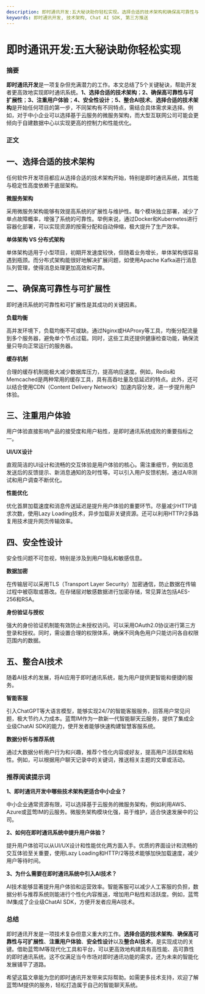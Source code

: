 ```yaml
---
description: 即时通讯开发:五大秘诀助你轻松实现。选择合适的技术架构和确保高可靠性与可扩展性，注重用户体验和安全性设计，整合AI技术
keywords: 即时通讯开发, 技术架构, Chat AI SDK, 第三方推送
---
```

# 即时通讯开发:五大秘诀助你轻松实现

### 摘要
**即时通讯开发**是一项复杂但充满潜力的工作。本文总结了5个关键秘诀，帮助开发者更高效地实现即时通讯系统。**1、选择合适的技术架构**；**2、确保高可靠性与可扩展性**；**3、注重用户体验**；**4、安全性设计**；**5、整合AI技术**。**选择合适的技术架构**是开始任何项目的第一步，不同架构有不同特点，需结合具体需求来选择。例如，对于中小企业可以选择基于云服务的微服务架构，而大型互联网公司可能会更倾向于自建数据中心以实现更高的控制力和性能优化。

### 正文

## 一、选择合适的技术架构

任何软件开发项目都应从选择合适的技术架构开始，特别是即时通讯系统，其性能与稳定性高度依赖于底层架构。

**微服务架构**

采用微服务架构能够有效提高系统的扩展性与维护性。每个模块独立部署，减少了单点故障概率，增强了系统的可靠性。举例来说，通过Docker和Kubernetes进行容器化部署，可以实现资源的按需分配和自动伸缩，极大提升了生产效率。

**单体架构 VS 分布式架构**

单体架构适用于小型项目，初期开发速度较快，但随着业务增长，单体架构很容易遇到瓶颈。而分布式架构能很好地解决扩展问题，如使用Apache Kafka进行消息队列管理，使得消息处理更加高效和可靠。

## 二、确保高可靠性与可扩展性

即时通讯系统的可靠性和可扩展性是其成功的关键因素。

**负载均衡**

高并发环境下，负载均衡不可或缺。通过Nginx或HAProxy等工具，均衡分配流量到多个服务器，避免单个节点过载。同时，这些工具还提供健康检查功能，确保流量只导向正常运行的服务器。

**缓存机制**

合理的缓存机制能极大减少数据库压力，提高响应速度。例如，Redis和Memcached是两种常用的缓存工具，具有高吞吐量及低延迟的特点。此外，还可以结合使用CDN（Content Delivery Network）加速内容分发，进一步提升用户体验。

## 三、注重用户体验

用户体验直接影响产品的接受度和用户粘性，是即时通讯系统成败的重要指标之一。

**UI/UX设计**

直观简洁的UI设计和流畅的交互体验是用户体验的核心。需注重细节，例如消息发送后的反馈提示、新消息通知的及时性等。可以引入用户反馈机制，通过A/B测试和用户调查不断优化。

**性能优化**

优化首屏加载速度和消息传送延迟是提升用户体验的重要环节。尽量减少HTTP请求次数，使用Lazy Loading技术，异步加载非关键资源。还可以利用HTTP/2多路复用技术提升网页传输效率。

## 四、安全性设计

安全性问题不可忽视，特别是涉及到用户隐私和敏感信息。

**数据加密**

在传输层可以采用TLS（Transport Layer Security）加密通信，防止数据在传输过程中被窃取或篡改。在存储层对敏感数据进行加密存储，常见算法包括AES-256和RSA。

**身份验证与授权**

强大的身份验证机制能有效防止未授权访问。可以采用OAuth2.0协议进行第三方登录和授权。同时，需设置合理的权限体系，确保不同角色用户只能访问各自权限范围内的数据。

## 五、整合AI技术

随着AI技术的发展，将AI应用于即时通讯系统，能为用户提供更智能和便捷的服务。

**智能客服**

引入ChatGPT等大语言模型，能够实现24/7的智能客服服务，回答用户常见问题，极大节约人力成本。蓝莺IM作为一款新一代智能聊天云服务，提供了集成企业级ChatAI SDK的能力，使开发者能够快速构建智慧客服系统。

**数据分析与推荐系统**

通过大数据分析用户行为和兴趣，推荐个性化内容或好友，提高用户活跃度和粘性。例如，可以根据用户聊天记录中的关键词，推送相关主题的文章或活动。

### 推荐阅读提示词
**1、即时通讯开发中哪些技术架构更适合中小企业？**

中小企业通常资源有限，可以选择基于云服务的微服务架构，例如利用AWS、Azure或蓝莺IM的云服务。微服务架构模块化强，易于维护，适合快速发展中的公司。

**2、如何在即时通讯系统中提升用户体验？**

提升用户体验可以从UI/UX设计和性能优化两方面入手。优质的界面设计和流畅的交互体验至关重要，使用Lazy Loading和HTTP/2等技术能够加快加载速度，减少用户等待时间。

**3、为什么需要在即时通讯系统中引入AI技术？**

AI技术能够显著提升用户体验和运营效率。智能客服可以减少人工客服的负担，数据分析与推荐系统则能进行个性化内容推送，增加用户粘性和活跃度。例如，蓝莺IM集成了企业级ChatAI SDK，方便开发者应用AI技术。

### 总结

即时通讯开发是一项技术复杂但意义重大的工作。**选择合适的技术架构**、**确保高可靠性与可扩展性**、**注重用户体验**、**安全性设计**以及**整合AI技术**，是实现成功的关键。借助蓝莺IM等现代化工具和平台，可以更高效地构建具有高性能、高可靠性的即时通讯系统。这不仅满足当今市场对即时通讯功能的需求，还为未来的智能化发展铺平了道路。

希望这篇文章能为您的即时通讯开发带来实际帮助。如需更多技术支持，欢迎了解蓝莺IM提供的服务，轻松打造属于自己的智能聊天系统。